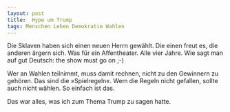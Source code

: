```yaml
---
layout: post
title:  Hype um Trump
tags: Menschen Leben Demokratie Wahlen
---
```

Die Sklaven haben sich einen neuen Herrn gewählt. Die einen freut es, die anderen ärgern sich. Was für ein Affentheater. Alle vier Jahre. Wie sagt man auf gut Deutsch: the show must go on ;-)

Wer an Wahlen teilnimmt, muss damit rechnen, nicht zu den Gewinnern zu gehören. Das sind die »Spielregeln«. Wem die Regeln nicht gefallen, sollte auch nicht wählen. So einfach ist das.

Das war alles, was ich zum Thema Trump zu sagen hatte.
